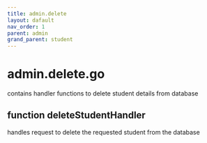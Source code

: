 ```yaml
---
title: admin.delete
layout: dafault
nav_order: 1
parent: admin
grand_parent: student
---
```

# admin.delete.go

contains handler functions to delete student details from database

## function deleteStudentHandler
handles request to delete the requested student from the database